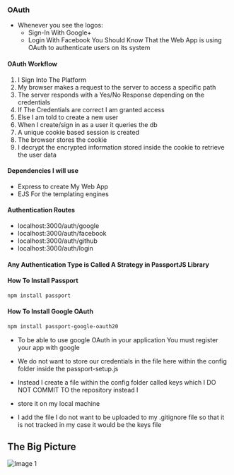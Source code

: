 ### OAuth
- Whenever you see the logos:
    - Sign-In With Google+
    - Login With Facebook
You Should Know That the Web App is using OAuth to authenticate users on its system

#### OAuth Workflow
1. I Sign Into The Platform 
2. My browser makes a request to the server to access a specific path
3. The server responds with a Yes/No Response depending on the credentials
4. If The Credentials are correct I am granted access
5. Else I am told to create a new user
6. When I create/sign in as a user it queries the db
7. A unique cookie based session is created
8. The browser stores the cookie
9. I decrypt the encrypted information stored inside the cookie to retrieve the user data

#### Dependencies I will use
- Express to create My Web App
- EJS For the templating engines

#### Authentication Routes
- localhost:3000/auth/google
- localhost:3000/auth/facebook
- localhost:3000/auth/github
- localhost:3000/auth/login


#### Any Authentication Type is Called A Strategy in PassportJS Library

#### How To Install Passport
```bash
npm install passport
```

#### How To Install Google OAuth
```bash
npm install passport-google-oauth20
```

- To be able to use google OAuth in your application You must register your app with google

- We do not want to store our credentials in the file here within the config folder inside the passport-setup.js
- Instead I create a file within the config folder called keys which I DO NOT COMMIT TO the repository instead I
- store it on my local machine
- I add the file I do not want to be uploaded to my .gitignore file so that it is not tracked in my case it would be the keys file

## The Big Picture
![Image 1](https://github.com/omarbelkady/NodeJS/issues/12#issuecomment-809344213)
